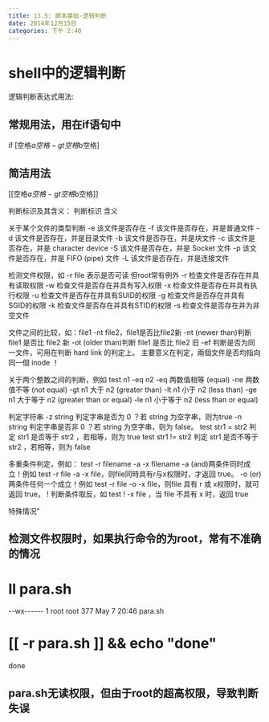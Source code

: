 ```yaml
---
title: 13.5: 脚本基础-逻辑判断
date: 2014年12月15日
categories: 下午 2:40
---
```

 
shell中的逻辑判断
==========================================
逻辑判断表达式用法:
## 常规用法，用在if语句中
if [空格$a空格-gt空格$b空格]
 
## 简洁用法 
[[空格$a空格-gt空格$b空格]]
 
判断标识及其含义：
判断标识含义 关于某个文件的类型判断-e该文件是否存在-f该文件是否存在，并是普通文件-d该文件是否存在，并是目录文件-b该文件是否存在，并是块文件-c该文件是否存在，并是 character device -S该文件是否存在，并是 Socket 文件-p该文件是否存在，并是 FIFO (pipe) 文件-L该文件是否存在，并是连接文件 检测文件权限，如 -r file 表示是否可读 但root常有例外-r检查文件是否存在并具有读取权限-w检查文件是否存在并具有写入权限-x检查文件是否存在并具有执行权限-u检查文件是否存在并具有SUID的权限-g检查文件是否存在并具有SGID的权限-k检查文件是否存在并具有STID的权限-s检查文件是否存在并为非空文件 文件之间的比较，如：file1 -nt file2，file1是否比file2新-nt(newer than)判断 file1 是否比 file2 新-ot(older than)判断 file1 是否比 file2 旧-ef判断是否为同一文件，可用在判断 hard link 的判定上。 主要意义在判定，兩個文件是否均指向同一個 inode ！ 关于两个整数之间的判断，例如 test n1 -eq n2-eq两数值相等 (equal)-ne两数值不等 (not equal)-gtn1 大于 n2 (greater than)-ltn1 小于 n2 (less than)-gen1 大于等于 n2 (greater than or equal)-len1 小于等于 n2 (less than or equal) 判定字符串-z string判定字串是否为 0 ？若 string 为空字串，则为true-n string判定字串是否非 0 ？若 string 为空字串，则为 false。test str1 = str2判定 str1 是否等于 str2 ，若相等，则为 truetest str1 != str2判定 str1 是否不等于 str2 ，若相等，则为 false 多重条件判定，例如： test -r filename -a -x filename-a(and)两条件同时成立！例如 test -r file -a -x file，则file同時具有r与x权限时，才返回 true。-o(or)两条件任何一个成立！例如 test -r file -o -x file，则file 具有 r 或 x权限时，就可返回 true。!判断条件取反，如 test ! -x file ，当 file 不具有 x 时，返回 true 
特殊情况"
## 检测文件权限时，如果执行命令的为root，常有不准确的情况
# ll para.sh
--wx------ 1 root root 377 May  7 20:46 para.sh
# [[ -r para.sh ]] && echo "done"
done
## para.sh无读权限，但由于root的超高权限，导致判断失误
